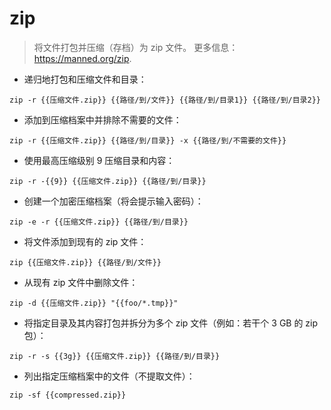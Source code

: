 # zip

> 将文件打包并压缩（存档）为 zip 文件。
> 更多信息： <https://manned.org/zip>.

- 递归地打包和压缩文件和目录：

`zip -r {{压缩文件.zip}} {{路径/到/文件}} {{路径/到/目录1}} {{路径/到/目录2}}`

- 添加到压缩档案中并排除不需要的文件：

`zip -r {{压缩文件.zip}} {{路径/到/目录}} -x {{路径/到/不需要的文件}}`

- 使用最高压缩级别 9 压缩目录和内容：

`zip -r -{{9}} {{压缩文件.zip}} {{路径/到/目录}}`

- 创建一个加密压缩档案（将会提示输入密码）：

`zip -e -r {{压缩文件.zip}} {{路径/到/目录}}`

- 将文件添加到现有的 zip 文件：

`zip {{压缩文件.zip}} {{路径/到/文件}}`

- 从现有 zip 文件中删除文件：

`zip -d {{压缩文件.zip}} "{{foo/*.tmp}}"`

- 将指定目录及其内容打包并拆分为多个 zip 文件（例如：若干个 3 GB 的 zip 包）：

`zip -r -s {{3g}} {{压缩文件.zip}} {{路径/到/目录}}`

- 列出指定压缩档案中的文件（不提取文件）：

`zip -sf {{compressed.zip}}`
